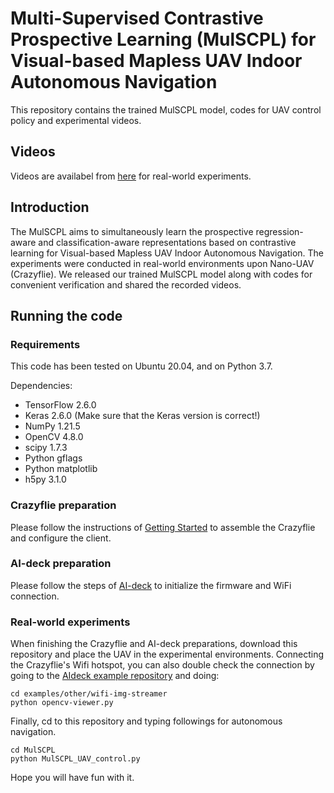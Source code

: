 # Multi-Supervised Contrastive Prospective Learning (MulSCPL) for Visual-based Mapless UAV Indoor Autonomous Navigation
This repository contains the trained MulSCPL model, codes for UAV control policy and experimental videos.

## Videos
Videos are availabel from [here](https://youtu.be/MRzWLfIWKHI) for real-world experiments. 

## Introduction
The MulSCPL aims to simultaneously learn the prospective regression-aware and classification-aware representations based on contrastive learning for Visual-based Mapless UAV Indoor Autonomous Navigation. The experiments were conducted in real-world environments upon Nano-UAV (Crazyflie). We released our trained MulSCPL model along with codes for convenient verification and shared the recorded videos.

## Running the code
### Requirements
This code has been tested on Ubuntu 20.04, and on Python 3.7.

Dependencies:
* TensorFlow 2.6.0
* Keras 2.6.0 (Make sure that the Keras version is correct!)
* NumPy 1.21.5
* OpenCV 4.8.0
* scipy 1.7.3
* Python gflags
* Python matplotlib
* h5py 3.1.0

### Crazyflie preparation
Please follow the instructions of [Getting Started](https://www.bitcraze.io/documentation/tutorials/getting-started-with-crazyflie-2-x/) to assemble the Crazyflie and configure the client. 
### AI-deck preparation
Please follow the steps of [AI-deck](https://www.bitcraze.io/documentation/tutorials/getting-started-with-aideck/) to initialize the firmware and WiFi connection. 

### Real-world experiments
When finishing the Crazyflie and AI-deck preparations, download this repository and place the UAV in the experimental environments. Connecting the Crazyflie's Wifi hotspot, you can also double check the connection by going to the [AIdeck example repository](https://github.com/bitcraze/aideck-gap8-examples) and doing:
```
cd examples/other/wifi-img-streamer
python opencv-viewer.py
```
Finally, cd to this repository and typing followings for autonomous navigation. 
```
cd MulSCPL
python MulSCPL_UAV_control.py
```

Hope you will have fun with it. 
